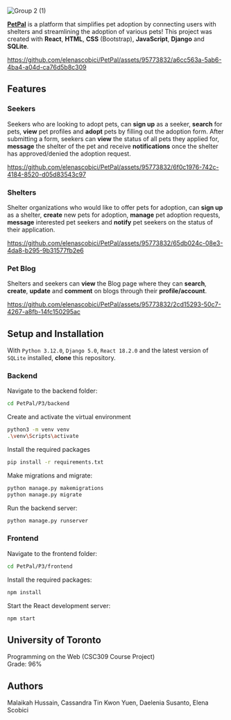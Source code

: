 
![Group 2 (1)](https://github.com/elenascobici/PetPal/assets/95773832/a4b936db-a63a-4c2b-b9ea-568600588626)

**[PetPal](https://pet-pal-vercel.vercel.app/)** is a platform that simplifies pet adoption by connecting users with shelters and streamlining the adoption of various pets! This project was created with **React**, **HTML**, **CSS** (Bootstrap), **JavaScript**, **Django** and **SQLite**.

https://github.com/elenascobici/PetPal/assets/95773832/a6cc563a-5ab6-4ba4-a04d-ca76d5b8c309

## Features

### Seekers
Seekers who are looking to adopt pets, can **sign up** as a seeker, **search** for pets, **view** pet profiles and **adopt** pets by filling out the adoption form. After submitting a form, seekers can **view** the status of all pets they applied for, **message** the shelter of the pet and receive **notifications** once the shelter has approved/denied the adoption request.

https://github.com/elenascobici/PetPal/assets/95773832/6f0c1976-742c-4184-8520-d05d83543c97

### Shelters
Shelter organizations who would like to offer pets for adoption, can **sign up** as a shelter, **create** new pets for adoption, **manage** pet adoption requests, **message** interested pet seekers and **notify** pet seekers on the status of their application.

https://github.com/elenascobici/PetPal/assets/95773832/65db024c-08e3-4da8-b295-9b31577fb2e6


### Pet Blog
Shelters and seekers can **view** the Blog page where they can **search**, **create**, **update** and **comment** on blogs through their **profile/account**.

https://github.com/elenascobici/PetPal/assets/95773832/2cd15293-50c7-4267-a8fb-14fc150295ac

## Setup and Installation
With `Python 3.12.0`, `Django 5.0`, `React 18.2.0` and the latest version of `SQLite` installed, **clone** this repository.

### Backend
Navigate to the backend folder:
```bash
cd PetPal/P3/backend
```

Create and activate the virtual environment
``` bash
python3 -m venv venv
.\venv\Scripts\activate 
```

Install the required packages
``` bash
pip install -r requirements.txt
```

Make migrations and migrate:
```bash
python manage.py makemigrations
python manage.py migrate
```

Run the backend server:
```bash
python manage.py runserver
```
### Frontend

Navigate to the frontend folder:
```bash
cd PetPal/P3/frontend
```

Install the required packages:
```bash
npm install 
```

Start the React development server:
```bash
npm start 
```

## University of Toronto
Programming on the Web (CSC309 Course Project) <br>
Grade: 96%

## Authors
Malaikah Hussain, Cassandra Tin Kwon Yuen, Daelenia Susanto, Elena Scobici




